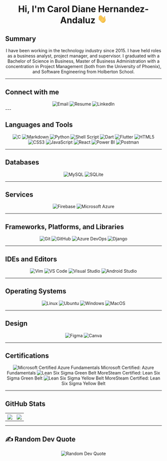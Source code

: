 <h1 align="center">Hi, I'm Carol Diane Hernandez-Andaluz <img src="https://raw.githubusercontent.com/ABSphreak/ABSphreak/master/gifs/Hi.gif" width="30"></h1>

## Summary
<p align="center">I have been working in the technology industry since 2015. I have held roles as a business analyst, project manager, and supervisor. I graduated with a Bachelor of Science in Business, Master of Business Administration with a concentration in Project Management (both from the University of Phoenix), and Software Engineering from Holberton School.</p>

---

<style>
  a {
    text-decoration: none; /* Elimina las líneas azules */
  }
</style>

## Connect with me
<div align="center">
  <a href="mailto:carol.d.hernandez@gmail.com">
    <img src="https://img.shields.io/badge/Email-black?style=for-the-badge&logo=Outlook" alt="Email">
  </a>
  <a href="https://github.com/CarolDianeHA/CarolDianeHA/blob/master/CarolDianeHernandez%20Resume.pdf">
    <img src="https://img.shields.io/badge/Resume-black?style=for-the-badge&logo=Document" alt="Resume">
  </a>
  <a href="https://www.linkedin.com/in/caroldianehernandezandaluz/">
    <img src="https://img.shields.io/badge/LinkedIn-black?style=for-the-badge&logo=LinkedIn" alt="LinkedIn">
  </a>
</div>
---

## Languages and Tools
<p align="center">
  <img src="https://img.shields.io/badge/C-black?style=for-the-badge&logo=C" alt="C">
  <img src="https://img.shields.io/badge/Markdown-black?style=for-the-badge&logo=Markdown" alt="Markdown">
  <img src="https://img.shields.io/badge/Python-black?style=for-the-badge&logo=Python" alt="Python">
  <img src="https://img.shields.io/badge/shell_script-%23000000.svg?style=for-the-badge&logo=gnu-bash&logoColor=white" alt="Shell Script">
  <img src="https://img.shields.io/badge/Dart-black?style=for-the-badge&logo=Dart" alt="Dart">
  <img src="https://img.shields.io/badge/Flutter-black?style=for-the-badge&logo=Flutter" alt="Flutter">
  <img src="https://img.shields.io/badge/HTML5-black?style=for-the-badge&logo=HTML5" alt="HTML5">
  <img src="https://img.shields.io/badge/CSS3-black?style=for-the-badge&logo=CSS3" alt="CSS3">
  <img src="https://img.shields.io/badge/JavaScript-black?style=for-the-badge&logo=JavaScript" alt="JavaScript">
  <img src="https://img.shields.io/badge/REACT-black?style=for-the-badge&logo=REACT" alt="React">
  <img src="https://img.shields.io/badge/Power%20BI-black?style=for-the-badge&logo=Power%20BI&logoColor=white" alt="Power BI">
  <img src="https://img.shields.io/badge/Postman-black?style=for-the-badge&logo=Postman&logoColor=white" alt="Postman">
</p>

---

## Databases
<p align="center">
  <img src="https://img.shields.io/badge/MySQL-black?style=for-the-badge&logo=MySQL" alt="MySQL">
  <img src="https://img.shields.io/badge/SQLite-black?style=for-the-badge&logo=SQLite" alt="SQLite">
</p>

---

## Services
<p align="center">
  <img src="https://img.shields.io/badge/FireBase-black?style=for-the-badge&logo=FireBase" alt="Firebase">
  <img src="https://img.shields.io/badge/Azure-black?style=for-the-badge&logo=Azure" alt="Microsoft Azure">
</p>

---

## Frameworks, Platforms, and Libraries
<p align="center">
  <img src="https://img.shields.io/badge/Git-black?style=for-the-badge&logo=Git" alt="Git">
  <img src="https://img.shields.io/badge/github-%23000000.svg?style=for-the-badge&logo=github&logoColor=white" alt="GitHub">
  <img src="https://img.shields.io/badge/AzureDevOps-black?style=for-the-badge&logo=Azure%20DevOps" alt="Azure DevOps">
  <img src="https://img.shields.io/badge/Django-black?style=for-the-badge&logo=Django" alt="Django">
</p>

---

## IDEs and Editors
<p align="center">
  <img src="https://img.shields.io/badge/VIM-black?style=for-the-badge&logo=VIM" alt="Vim">
  <img src="https://img.shields.io/badge/Visual%20Studio%20Code-black?style=for-the-badge&logo=Visual%20Studio%20Code" alt="VS Code">
  <img src="https://img.shields.io/badge/Visual%20Studio-black?style=for-the-badge&logo=Visual%20Studio" alt="Visual Studio">
  <img src="https://img.shields.io/badge/Android%20Studio-black?style=for-the-badge&logo=Android%20Studio" alt="Android Studio">
</p>

---

## Operating Systems
<p align="center">
  <img src="https://img.shields.io/badge/Linux-black?style=for-the-badge&logo=Linux" alt="Linux">
  <img src="https://img.shields.io/badge/Ubuntu-black?style=for-the-badge&logo=Ubuntu" alt="Ubuntu">
  <img src="https://img.shields.io/badge/Windows-black?style=for-the-badge&logo=Microsoft" alt="Windows">
  <img src="https://img.shields.io/badge/MAC%20OS-black?style=for-the-badge&logo=Apple" alt="MacOS">
</p>

---

## Design
<p align="center">
  <img src="https://img.shields.io/badge/Figma-black?style=for-the-badge&logo=Figma" alt="Figma">
  <img src="https://img.shields.io/badge/Canva-black?style=for-the-badge&logo=Canva&logoColor=white" alt="Canva">
</p>

---

## Certifications
<p align="center">
  <img src="https://learn.microsoft.com/media/learn/certification/badges/microsoft-certified-fundamentals-badge.svg?branch=main" width="50" alt="Microsoft Certified Azure Fundamentals"> Microsoft Certified: Azure Fundamentals  
  <img src="https://media.moresteam.com/main/pics/MoreSteam-Badges_Greenbelt.png" width="50" alt="Lean Six Sigma Green Belt"> MoreSteam Certified: Lean Six Sigma Green Belt  
  <img src="https://media.moresteam.com/main/pics/MoreSteam-Badges_Yellowbelt.png" width="50" alt="Lean Six Sigma Yellow Belt"> MoreSteam Certified: Lean Six Sigma Yellow Belt  
</p>

---

## GitHub Stats  
<table><tr><td valign="middle" width="50%">
<img src="https://github-readme-stats.vercel.app/api?username=CarolDianeHA&show_icons=true&count_private=true&hide_border=true" align="center" style="width: 100%" />
</td><td valign="middle" width="50%">
<img src="https://github-readme-stats.vercel.app/api/top-langs/?username=CarolDianeHA&hide_border=true&layout=compact" align="center" style="width: 76%" />
</td></tr></table>  

---

## ✍️ Random Dev Quote
<p align="center">
  <img src="https://quotes-github-readme.vercel.app/api?type=horizontal&theme=radical" alt="Random Dev Quote">
</p>

